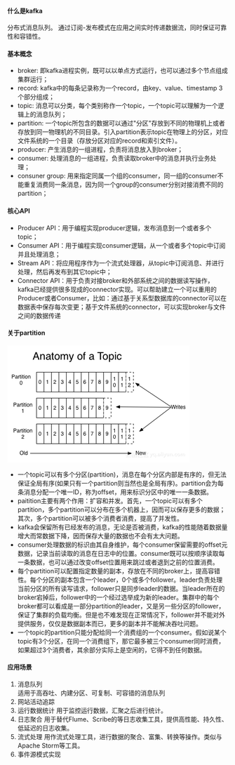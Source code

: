 #### 什么是kafka
分布式消息队列。
通过订阅-发布模式在应用之间实时传递数据流，同时保证可靠性和容错性。

#### 基本概念
* broker: 即kafka进程实例，既可以以单点方式运行，也可以通过多个节点组成集群运行；
* record:  kafka中的每条记录称为一个record，由key、value、timestamp 3个部分组成；
* topic: 消息可以分类，每个类别称作一个topic，一个topic可以理解为一个逻辑上的消息队列；
* partition: 一个topic所包含的数据可以通过"分区"存放到不同的物理机上或者存放到同一物理机的不同目录。引入partition表示topic在物理上的分区，对应文件系统的一个目录（存放分区对应的record和索引文件）。
* producer: 产生消息的一组进程，负责将消息放入到broker；
* consumer: 处理消息的一组进程，负责读取broker中的消息并执行业务处理；
* consuner group: 用来指定同属一个组的consumer，同一组的consumer不能重复消费同一条消息，因为同一个group的consumer分别对接消费不同的partition；


#### 核心API
* Producer API：用于编程实现producer逻辑，发布消息到一个或者多个topic；
* Consumer API：用于编程实现consumer逻辑，从一个或者多个topic中订阅并且处理消息；
* Stream API：将应用程序作为一个流式处理器，从topic中订阅消息、并进行处理，然后再发布到其它topic中；
* Connector API：用于负责对接broker和外部系统之间的数据读写操作，kafka已经提供很多现成的connector实现。可以帮助建立一个可以重用的Producer或者Consumer，比如：通过基于关系型数据库的connector可以在数据表中保存每次变更；基于文件系统的connector，可以实现broker与文件之间的数据传递

#### 关于partition
![image](https://github.com/LadyTao/study-notes/blob/main/bigData/kafka/pic/b0115056259f267a5aef7d30ab557d06e36f6ff2.png)

* 一个topic可以有多个分区(partition)，消息在每个分区内部是有序的，但无法保证全局有序(如果只有一个partition则当然也是全局有序)。partition会为每条消息分配一个唯一ID，称为offset，用来标识分区中的唯一一条数据。
* paitition主要有两个作用：扩容和并发。首先，一个topic可以有多个partition，多个partition可以分布在多个机器上，因而可以保存更多的数据；其次，多个partition可以被多个消费者消费，提高了并发性。
* kafka会保留所有已经发布的消息，无论是否被消费，kafka的性能随着数据量增大而常数据下降，因而保存大量的数据也不会有太大问题。
* consumer处理数据的标识由其自身维护，每个consumer保留需要的offset元数据，记录当前读取的消息在日志中的位置。consumer既可以按顺序读取每一条数据，也可以通过改变offset位置用来跳过或者退到之前的位置消费。
* 每个partition可以配置指定数量的副本，存放在不同的broker上，提高容错性。每个分区的副本包含一个leader，0个或多个follower。leader负责处理当前分区的所有读写请求，follower只是同步leader的数据。当leader所在的broker宕掉后，follower中的一个经过选举成为新的leader。集群中的每个broker都可以看成是一部分partition的leader，又是另一些分区的follower，保证了集群的负载均衡。但是也不难发现在正常情况下，follower并不能对外提供服务，仅仅是数据副本而已，更多的副本并不能解决吞吐问题。
* 一个topic的partition只能分配给同一个消费组的一个consumer。假如说某个topic有3个分区，在同一个消费组下，那它最多被三个consumer同时消费，如果超过3个消费者，其余部分实际上是空闲的，它得不到任何数据。

#### 应用场景
1. 消息队列    
  适用于高吞吐、内建分区、可复制、可容错的消息队列
2. 网站活动追踪
3. 运行数据统计
    用于监控运行数据，汇聚之后进行统计。
4. 日志聚合
    用于替代Flume、Scribe的等日志收集工具，提供高性能、持久性、低延迟的日志收集。
5. 流式处理
    用作流式处理工具，进行数据的聚合、富集、转换等操作。类似与Apache Storm等工具。
6. 事件源模式实现









